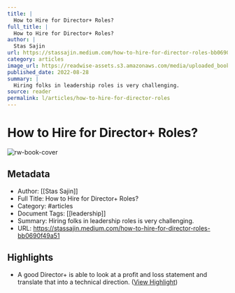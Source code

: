 ```yaml
---
title: |
  How to Hire for Director+ Roles?
full_title: |
  How to Hire for Director+ Roles?
author: |
  Stas Sajin
url: https://stassajin.medium.com/how-to-hire-for-director-roles-bb0690f49a51
category: articles
image_url: https://readwise-assets.s3.amazonaws.com/media/uploaded_book_covers/profile_276497/0CtvZrRwGVJ1-9QBx
published_date: 2022-08-28
summary: |
  Hiring folks in leadership roles is very challenging.
source: reader
permalink: l/articles/how-to-hire-for-director-roles
---
```

# How to Hire for Director+ Roles?

![rw-book-cover](https://readwise-assets.s3.amazonaws.com/media/uploaded_book_covers/profile_276497/0CtvZrRwGVJ1-9QBx)

## Metadata
- Author: [[Stas Sajin]]
- Full Title: How to Hire for Director+ Roles?
- Category: #articles
- Document Tags: [[leadership]] 
- Summary: Hiring folks in leadership roles is very challenging.
- URL: https://stassajin.medium.com/how-to-hire-for-director-roles-bb0690f49a51

## Highlights
- A good Director+ is able to look at a profit and loss statement and translate that into a technical direction. ([View Highlight](https://read.readwise.io/read/01gm0tp52gxt1d49kwkpbdgyqq))


